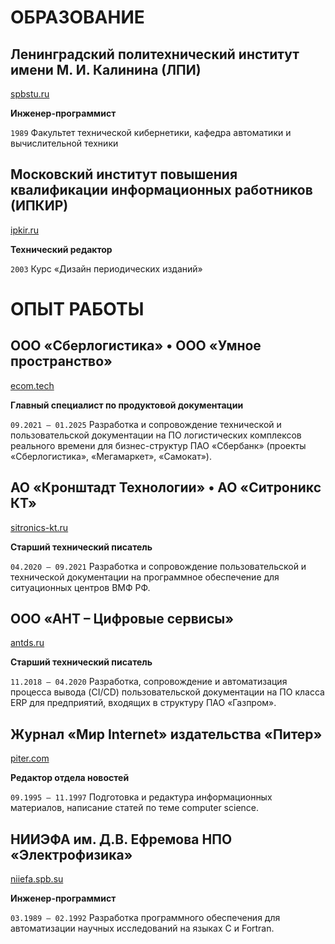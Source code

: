 # ОБРАЗОВАНИЕ

## Ленинградский политехнический институт имени М. И. Калинина (ЛПИ)

[spbstu.ru](https://www.spbstu.ru/)

**Инженер-программист**

`1989` Факультет технической кибернетики, кафедра автоматики и вычислительной техники

## Московский институт повышения квалификации информационных работников (ИПКИР)

[ipkir.ru](https://ipkir.ru/)

**Технический редактор**

`2003` Курс «Дизайн периодических изданий»

# ОПЫТ РАБОТЫ

## ООО «Сберлогистика» &bull; ООО «Умное пространство»

[ecom.tech](https://ecom.tech/)

**Главный специалист по продуктовой документации**

`09.2021 — 01.2025` Разработка и сопровождение технической и пользовательской документации на ПО логистических комплексов реального времени для бизнес-структур ПАО «Сбербанк» (проекты «Сберлогистика», «Мегамаркет», «Самокат»).

## АО «Кронштадт Технологии» &bull; АО «Ситроникс КТ»

[sitronics-kt.ru](https://sitronics-kt.ru/)

**Старший технический писатель**

`04.2020 — 09.2021` Разработка и сопровождение пользовательской и технической документации на программное обеспечение для ситуационных центров ВМФ РФ.

## ООО «АНТ – Цифровые сервисы»

[antds.ru](https://antds.ru/)

**Старший технический писатель**

`11.2018 — 04.2020` Разработка, сопровождение и автоматизация процесса вывода (CI/CD) пользовательской документации на ПО класса ERP для предприятий, входящих в структуру ПАО «Газпром».

## Журнал «Мир Internet» издательства «Питер»

[piter.com](https://www.piter.com/)

**Редактор отдела новостей**

`09.1995 — 11.1997` Подготовка и редактура информационных материалов, написание статей по теме computer science.

## НИИЭФА им. Д.В. Ефремова НПО «Электрофизика»

[niiefa.spb.su](http://niiefa.spb.su/)

**Инженер-программист**

`03.1989 — 02.1992` Разработка программного обеспечения для автоматизации научных исследований на языках C и Fortran.
